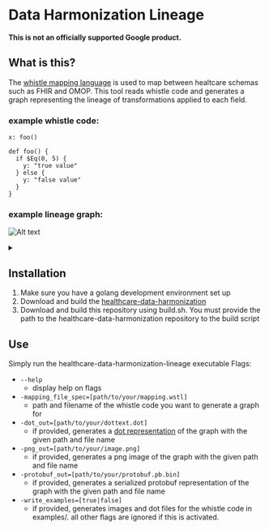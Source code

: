 # Data Harmonization Lineage

**This is not an officially supported Google product.**

## What is this?
The [whistle mapping language](https://github.com/GoogleCloudPlatform/healthcare-data-harmonization/blob/master/mapping_language/doc/reference.md) is used to map between healtcare schemas such as FHIR and OMOP. This tool reads whistle code and generates a graph representing the lineage of transformations applied to each field.

### example whistle code:

    x: foo()

    def foo() {
      if $Eq(0, 5) {
        y: "true value"
      } else {
        y: "false value"
      }
    }
    
### example lineage graph:

![Alt text](https://g.gravizo.com/source/custom_mark0?https%3A%2F%2Fraw.githubusercontent.com%2Fgoogleinterns%2Fhealthcare-data-harmonization-lineage%2Fprotobuf%2FREADME.md)
<details>
  <summary></summary>
  digraph "" {
	graph [bb="0,0,484.47,448.4"];
	node [label="\N"];
	19	 [height=0.5,
		label="def $Not",
		pos="300,195.6",
		width=1.2526];
	20	 [height=0.5,
		label="def $Eq",
		pos="300,106.8",
		width=1.1483];
	19 -> 20	 [label=arg,
		lp="308.94,151.2",
		pos="e,300,124.87 300,177.2 300,165.09 300,149.01 300,135.27",
		style=dashed];
	21	 [height=0.5,
		label=0,
		pos="264,18",
		width=0.75];
	20 -> 21	 [label=arg,
		lp="293.94,62.4",
		pos="e,271.15,35.64 292.71,88.83 287.61,76.23 280.69,59.165 274.92,44.943",
		style=dashed];
	22	 [height=0.5,
		label=5,
		pos="336,18",
		width=0.75];
	20 -> 22	 [label=arg,
		lp="329.94,62.4",
		pos="e,328.85,35.64 307.29,88.83 312.39,76.23 319.31,59.165 325.08,44.943",
		style=dashed];
	12	 [height=0.5,
		label="def foo",
		pos="239,357.4",
		width=1.0737];
	13	 [height=0.5,
		label=y,
		pos="180,284.4",
		width=0.75];
	12 -> 13	 [pos="e,193,300.49 225.32,340.47 217.63,330.96 207.92,318.94 199.46,308.47"];
	18	 [height=0.5,
		label=y,
		pos="300,284.4",
		width=0.75];
	12 -> 18	 [pos="e,286.76,300.24 253.15,340.47 261.23,330.8 271.47,318.54 280.33,307.94"];
	14	 [height=0.5,
		label="def $Eq",
		pos="63,195.6",
		width=1.1483];
	13 -> 14	 [label=cond,
		lp="145.61,240",
		pos="e,83.609,211.24 161.98,270.72 143.22,256.48 113.57,233.98 91.611,217.32",
		style=dotted];
	17	 [height=0.5,
		label="\"true value\"",
		pos="180,195.6",
		width=1.5905];
	13 -> 17	 [pos="e,180,213.67 180,266 180,253.89 180,237.81 180,224.07"];
	16	 [height=0.5,
		label=5,
		pos="27,106.8",
		width=0.75];
	14 -> 16	 [label=arg,
		lp="57.938,151.2",
		pos="e,34.151,124.44 55.715,177.63 50.607,165.03 43.689,147.97 37.923,133.74",
		style=dashed];
	15	 [height=0.5,
		label=0,
		pos="99,106.8",
		width=0.75];
	14 -> 15	 [label=arg,
		lp="93.938,151.2",
		pos="e,91.849,124.44 70.285,177.63 75.393,165.03 82.311,147.97 88.077,133.74",
		style=dashed];
	11	 [height=0.5,
		label=x,
		pos="239,430.4",
		width=0.75];
	11 -> 12	 [pos="e,239,375.49 239,412.36 239,404.28 239,394.58 239,385.58"];
	18 -> 19	 [label=cond,
		lp="313.61,240",
		pos="e,300,213.67 300,266 300,253.89 300,237.81 300,224.07",
		style=dotted];
	23	 [height=0.5,
		label="\"false value\"",
		pos="424,195.6",
		width=1.6797];
	18 -> 23	 [pos="e,400.65,212.32 318.56,271.11 338.06,257.14 369.07,234.94 392.42,218.21"];
}
</details>

## Installation

1. Make sure you have a golang development environment set up
2. Download and build the [healthcare-data-harmonization](https://github.com/GoogleCloudPlatform/healthcare-data-harmonization)
3. Download and build this repository using build.sh. You must provide the path to the healthcare-data-harmonization repository to the build script

## Use

Simply run the healthcare-data-harmonization-lineage executable
Flags:
* `--help`
  - display help on flags
* `-mapping_file_spec=[path/to/your/mapping.wstl]`
  - path and filename of the whistle code you want to generate a graph for
* `-dot_out=[path/to/your/dottext.dot]`
  - if provided, generates a [dot representation](https://en.wikipedia.org/wiki/DOT_(graph_description_language)) of the graph with the given path and file name
* `-png_out=[path/to/your/image.png]`
  - if provided, generates a png image of the graph with the given path and file name
* `-protobuf_out=[path/to/your/protobuf.pb.bin]`
  - if provided, generates a serialized protobuf representation of the graph with the given path and file name
* `-write_examples=[true|false]`
  - if provided, generates images and dot files for the whistle code in examples/. all other flags are ignored if this is activated.
